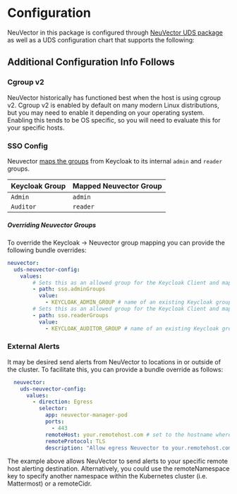 # Configuration

NeuVector in this package is configured through [NeuVector UDS package](https://github.com/uds-packages/neuvector#) as well as a UDS configuration chart that supports the following:

## Additional Configuration Info Follows

### Cgroup v2

NeuVector historically has functioned best when the host is using cgroup v2. Cgroup v2 is enabled by default on many modern Linux distributions, but you may need to enable it depending on your operating system. Enabling this tends to be OS specific, so you will need to evaluate this for your specific hosts.

### SSO Config

Neuvector [maps the groups](https://github.com/defenseunicorns/uds-core/blob/main/src/neuvector/chart/templates/uds-package.yaml#L31-L35) from Keycloak to its internal `admin` and `reader` groups.

| Keycloak Group | Mapped Neuvector Group |
|----------------|------------------------|
| `Admin`        | `admin`                |
| `Auditor`      | `reader`               |

##### Overriding Neuvector Groups

To override the Keycloak -> Neuvector group mapping you can provide the following bundle overrides:

```yaml
neuvector:
  uds-neuvector-config:
    values:
        # Sets this as an allowed group for the Keycloak Client and maps to Neuvector admin group
        - path: sso.adminGroups
          value:
            - KEYCLOAK_ADMIN_GROUP # name of an existing Keycloak group
        # Sets this as an allowed group for the Keycloak Client and maps to Neuvector reader group
        - path: sso.readerGroups
          value:
            - KEYCLOAK_AUDITOR_GROUP # name of an existing Keycloak group
```

### External Alerts
It may be desired send alerts from NeuVector to locations in or outside of the cluster. To facilitate this, you can provide a bundle override as follows:

```yaml
  neuvector:
    uds-neuvector-config:
      values:
        - direction: Egress
          selector:
            app: neuvector-manager-pod
            ports:
              - 443
            remoteHost: your.remotehost.com # set to the hostname where you want to send events
            remoteProtocol: TLS
            description: "Allow egress Neuvector to your.remotehost.com" # update description as needed
```

The example above allows NeuVector to send alerts to your specific remote host alerting destination. Alternatively, you could use the remoteNamespace key to specify another namespace within the Kubernetes cluster (i.e. Mattermost) or a remoteCidr.
